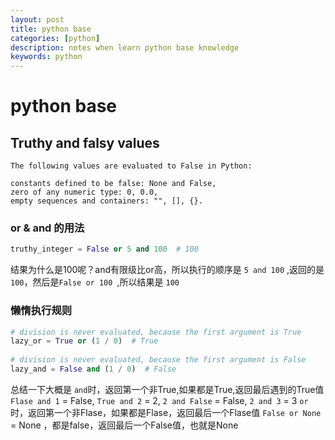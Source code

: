 ```yaml
---
layout: post
title: python base
categories: [python]
description: notes when learn python base knowledge
keywords: python
---
```


# python base 

## Truthy and falsy values
```
The following values are evaluated to False in Python:

constants defined to be false: None and False,
zero of any numeric type: 0, 0.0,
empty sequences and containers: "", [], {}.
```


### or & and 的用法
```python
truthy_integer = False or 5 and 100  # 100
```
结果为什么是100呢？and有限级比or高，所以执行的顺序是 ```5 and 100``` ,返回的是 ```100```，然后是```False or 100 ```,所以结果是 ```100```

### 懒惰执行规则
```python
# division is never evaluated, because the first argument is True
lazy_or = True or (1 / 0)  # True
 
# division is never evaluated, because the first argument is False
lazy_and = False and (1 / 0)  # False
```
总结一下大概是
```and```时，返回第一个非True,如果都是True,返回最后遇到的True值   ```Flase and 1``` = False, ```True and 2``` = 2, ```2 and False``` = False, ```2 and 3``` = 3
```or```时，返回第一个非Flase，如果都是Flase，返回最后一个Flase值  ```False or None``` = None ，都是false，返回最后一个False值，也就是None

## 